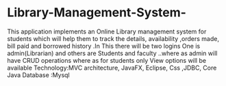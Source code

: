 # Library-Management-System-

This application implements an Online Library management system for students which will help them to track the details,
availability ,orders made, bill paid and borrowed history .In This there will be two logins One is admin(Librarian) and
others are Students and faculty ..where as admin will have CRUD operations where as for students only View options will be available 
Technology:MVC architecture, JavaFX, Eclipse, Css ,JDBC, Core Java
Database :Mysql 
